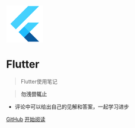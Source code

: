 ![logo](./flutter-mark-square-100.png ':no-zoom')

# Flutter

> Flutter使用笔记

> **勿浅尝辄止**

* 评论中可以给出自己的见解和答案，一起学习进步

[GitHub](https://github.com/nieyafei/front-end-interview-js)
[开始阅读](/basic)